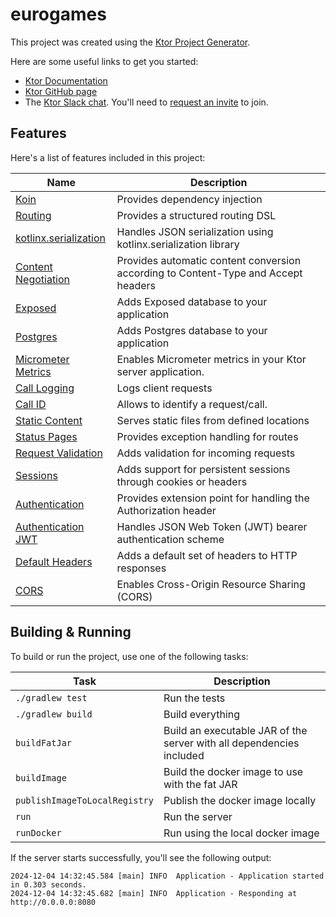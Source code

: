 # eurogames

This project was created using the [Ktor Project Generator](https://start.ktor.io).

Here are some useful links to get you started:

- [Ktor Documentation](https://ktor.io/docs/home.html)
- [Ktor GitHub page](https://github.com/ktorio/ktor)
- The [Ktor Slack chat](https://app.slack.com/client/T09229ZC6/C0A974TJ9). You'll need
  to [request an invite](https://surveys.jetbrains.com/s3/kotlin-slack-sign-up) to join.

## Features

Here's a list of features included in this project:

| Name                                                                   | Description                                                                        |
|------------------------------------------------------------------------|------------------------------------------------------------------------------------|
| [Koin](https://start.ktor.io/p/koin)                                   | Provides dependency injection                                                      |
| [Routing](https://start.ktor.io/p/routing)                             | Provides a structured routing DSL                                                  |
| [kotlinx.serialization](https://start.ktor.io/p/kotlinx-serialization) | Handles JSON serialization using kotlinx.serialization library                     |
| [Content Negotiation](https://start.ktor.io/p/content-negotiation)     | Provides automatic content conversion according to Content-Type and Accept headers |
| [Exposed](https://start.ktor.io/p/exposed)                             | Adds Exposed database to your application                                          |
| [Postgres](https://start.ktor.io/p/postgres)                           | Adds Postgres database to your application                                         |
| [Micrometer Metrics](https://start.ktor.io/p/metrics-micrometer)       | Enables Micrometer metrics in your Ktor server application.                        |
| [Call Logging](https://start.ktor.io/p/call-logging)                   | Logs client requests                                                               |
| [Call ID](https://start.ktor.io/p/callid)                              | Allows to identify a request/call.                                                 |
| [Static Content](https://start.ktor.io/p/static-content)               | Serves static files from defined locations                                         |
| [Status Pages](https://start.ktor.io/p/status-pages)                   | Provides exception handling for routes                                             |
| [Request Validation](https://start.ktor.io/p/request-validation)       | Adds validation for incoming requests                                              |
| [Sessions](https://start.ktor.io/p/ktor-sessions)                      | Adds support for persistent sessions through cookies or headers                    |
| [Authentication](https://start.ktor.io/p/auth)                         | Provides extension point for handling the Authorization header                     |
| [Authentication JWT](https://start.ktor.io/p/auth-jwt)                 | Handles JSON Web Token (JWT) bearer authentication scheme                          |
| [Default Headers](https://start.ktor.io/p/default-headers)             | Adds a default set of headers to HTTP responses                                    |
| [CORS](https://start.ktor.io/p/cors)                                   | Enables Cross-Origin Resource Sharing (CORS)                                       |

## Building & Running

To build or run the project, use one of the following tasks:

| Task                          | Description                                                          |
|-------------------------------|----------------------------------------------------------------------|
| `./gradlew test`              | Run the tests                                                        |
| `./gradlew build`             | Build everything                                                     |
| `buildFatJar`                 | Build an executable JAR of the server with all dependencies included |
| `buildImage`                  | Build the docker image to use with the fat JAR                       |
| `publishImageToLocalRegistry` | Publish the docker image locally                                     |
| `run`                         | Run the server                                                       |
| `runDocker`                   | Run using the local docker image                                     |

If the server starts successfully, you'll see the following output:

```
2024-12-04 14:32:45.584 [main] INFO  Application - Application started in 0.303 seconds.
2024-12-04 14:32:45.682 [main] INFO  Application - Responding at http://0.0.0.0:8080
```

